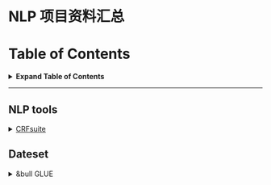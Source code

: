 # NLP 项目资料汇总

# Table of Contents

<details>

<summary><b>Expand Table of Contents</b></summary><blockquote><p align="justify">
- [NLP 项目资料汇总](#nlp-项目资料汇总)
- [Table of Contents](#table-of-contents)
  - [NLP tools](#nlp-tools)
  - [Dateset](#dateset)
</p></blockquote></details>

---

## NLP tools

<!-- <details>
<summary>&bull <a href="" > </a> </summary><blockquote><p align="justify">
</p></blockquote></details> -->

<details>
<summary> <a href="http://www.chokkan.org/software/crfsuite/" > CRFsuite </a> </summary><blockquote><p align="justify">
A fast implementation of Conditional Random Fields (CRFs)
</p></blockquote></details>

## Dateset

<details>
<summary>&bull <a href="https://gluebenchmark.com/tasks" > </a> GLUE </summary><blockquote><p align="justify">
The General Language Understanding Evaluation (GLUE) benchmark is a collection of resources for training, evaluating, and analyzing natural language understanding systems. GLUE consists of:  
  A benchmark of nine sentence- or sentence-pair language understanding tasks built on established existing datasets and selected to cover a diverse range of dataset sizes, text genres, and degrees of difficulty,  
  A diagnostic dataset designed to evaluate and analyze model performance with respect to a wide range of linguistic phenomena found in natural language, and  
  A public leaderboard for tracking performance on the benchmark and a dashboard for visualizing the performance of models on the diagnostic set.
</p></blockquote></details>

